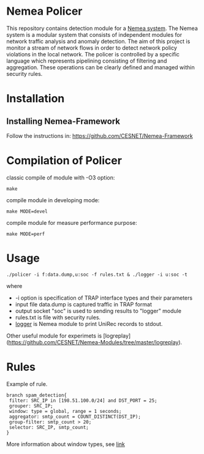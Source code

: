 Nemea Policer
=============

This repository contains detection module for a [Nemea system](https://github.com/CESNET/Nemea).
The Nemea system is a modular system that consists of independent modules for network traffic analysis and anomaly detection. The aim of this project is monitor a stream of network flows in order to detect network policy violations in the local network. The policer is controlled by a specific language which represents pipelining consisting of filtering and aggregation. These operations can be clearly defined and managed within security rules.

# Installation

## Installing Nemea-Framework
Follow the instructions in:
<https://github.com/CESNET/Nemea-Framework>

# Compilation of Policer

classic compile of module with -O3 option:
```
make
```
compile module in developing mode:
```
make MODE=devel
```
compile module for measure performance purpose:
```
make MODE=perf
```

# Usage

```
./policer -i f:data.dump,u:soc -f rules.txt & ./logger -i u:soc -t
```
where 
* -i option is specification of TRAP interface types and their parameters
* input file data.dump is captured traffic in TRAP format
* output socket "soc" is used to sending results to "logger" module
* rules.txt is file with security rules.
* [logger](https://github.com/CESNET/Nemea-Modules/tree/master/logger) is Nemea module to print UniRec records to stdout.

Other useful module for experimets is [logreplay] (https://github.com/CESNET/Nemea-Modules/tree/master/logreplay).

# Rules

Example of rule.

```
branch spam_detection{
 filter: SRC_IP in [198.51.100.0/24] and DST_PORT = 25; 
 grouper: SRC_IP;
 window: type = global, range = 1 seconds;
 aggregator: smtp_count = COUNT_DISTINCT(DST_IP);
 group-filter: smtp_count > 20; 
 selector: SRC_IP, smtp_count;
}
```

More information about window types, see [link](https://nemea.liberouter.org/doc/aggregation/)
